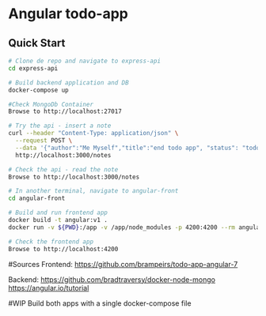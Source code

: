 # Angular todo-app

## Quick Start

```bash
# Clone de repo and navigate to express-api
cd express-api

# Build backend application and DB
docker-compose up

#Check MongoDb Container
Browse to http://localhost:27017

# Try the api - insert a note
curl --header "Content-Type: application/json" \
  --request POST \
  --data '{"author":"Me Myself","title":"end todo app", "status": "todo"}' \
  http://localhost:3000/notes

# Check the api - read the note
Browse to http://localhost:3000/notes

# In another terminal, navigate to angular-front
cd angular-front

# Build and run frontend app
docker build -t angular:v1 .
docker run -v ${PWD}:/app -v /app/node_modules -p 4200:4200 --rm angular:v1

# Check the frontend app
Browse to http://localhost:4200

```

#Sources
Frontend: 
https://github.com/brampeirs/todo-app-angular-7

Backend: 
https://github.com/bradtraversy/docker-node-mongo
https://angular.io/tutorial

#WIP
Build both apps with a single docker-compose file
